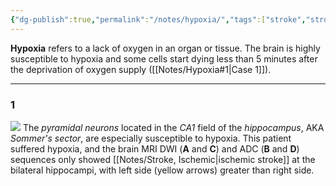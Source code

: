```yaml
---
{"dg-publish":true,"permalink":"/notes/hypoxia/","tags":["stroke","stroke/ischemic","anatomy"],"created":"2023-11-22T11:18:22.651-08:00","updated":"2023-12-05T11:13:01.074-08:00"}
---
```



**Hypoxia** refers to a lack of oxygen in an organ or tissue. The brain is highly susceptible to hypoxia and some cells start dying less than 5 minutes after the deprivation of oxygen supply ([[Notes/Hypoxia#1\|Case 1]]).

---

### 1

![](https://i.imgur.com/43wafL1.jpg)
The *pyramidal neurons* located in the *CA1* field of the *hippocampus*, AKA *Sommer's sector*, are especially susceptible to hypoxia. This patient suffered hypoxia, and the brain MRI DWI (**A** and **C**) and ADC (**B** and **D**) sequences only showed [[Notes/Stroke, Ischemic\|ischemic stroke]] at the bilateral hippocampi, with left side (yellow arrows) greater than right side.